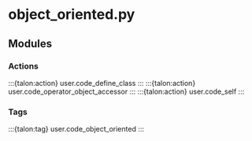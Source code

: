 # object_oriented.py

## Modules

### Actions

:::{talon:action} user.code_define_class
:::
:::{talon:action} user.code_operator_object_accessor
:::
:::{talon:action} user.code_self
:::

### Tags

:::{talon:tag} user.code_object_oriented
:::
